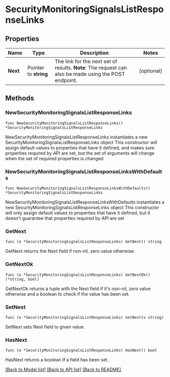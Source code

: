 # SecurityMonitoringSignalsListResponseLinks

## Properties

Name | Type | Description | Notes
---- | ---- | ----------- | ------
**Next** | Pointer to **string** | The link for the next set of results. **Note**: The request can also be made using the POST endpoint. | [optional] 

## Methods

### NewSecurityMonitoringSignalsListResponseLinks

`func NewSecurityMonitoringSignalsListResponseLinks() *SecurityMonitoringSignalsListResponseLinks`

NewSecurityMonitoringSignalsListResponseLinks instantiates a new SecurityMonitoringSignalsListResponseLinks object
This constructor will assign default values to properties that have it defined,
and makes sure properties required by API are set, but the set of arguments
will change when the set of required properties is changed

### NewSecurityMonitoringSignalsListResponseLinksWithDefaults

`func NewSecurityMonitoringSignalsListResponseLinksWithDefaults() *SecurityMonitoringSignalsListResponseLinks`

NewSecurityMonitoringSignalsListResponseLinksWithDefaults instantiates a new SecurityMonitoringSignalsListResponseLinks object
This constructor will only assign default values to properties that have it defined,
but it doesn't guarantee that properties required by API are set

### GetNext

`func (o *SecurityMonitoringSignalsListResponseLinks) GetNext() string`

GetNext returns the Next field if non-nil, zero value otherwise.

### GetNextOk

`func (o *SecurityMonitoringSignalsListResponseLinks) GetNextOk() (*string, bool)`

GetNextOk returns a tuple with the Next field if it's non-nil, zero value otherwise
and a boolean to check if the value has been set.

### SetNext

`func (o *SecurityMonitoringSignalsListResponseLinks) SetNext(v string)`

SetNext sets Next field to given value.

### HasNext

`func (o *SecurityMonitoringSignalsListResponseLinks) HasNext() bool`

HasNext returns a boolean if a field has been set.


[[Back to Model list]](../README.md#documentation-for-models) [[Back to API list]](../README.md#documentation-for-api-endpoints) [[Back to README]](../README.md)


